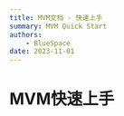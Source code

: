 ```yaml
---
title: MVM文档 - 快速上手
summary: MVM Quick Start
authors:
    - BlueSpace
date: 2023-11-01
---
```


# MVM快速上手